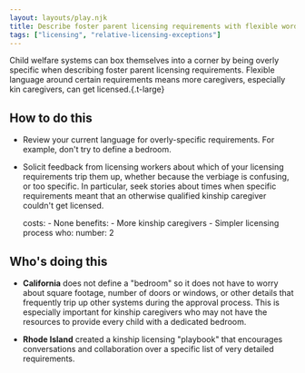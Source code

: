 ```yaml
---
layout: layouts/play.njk
title: Describe foster parent licensing requirements with flexible wording
tags: ["licensing", "relative-licensing-exceptions"]
---
```


Child welfare systems can box themselves into a corner by being overly specific when describing foster parent licensing requirements. Flexible language around certain requirements means more caregivers, especially kin caregivers, can get licensed.{.t-large}

## How to do this

* Review your current language for overly-specific requirements. For example, don't try to define a bedroom.

* Solicit feedback from licensing workers about which of your licensing requirements trip them up, whether because the verbiage is confusing, or too specific. In particular, seek stories about times when specific requirements meant that an otherwise qualified kinship caregiver couldn't get licensed.

    costs:
      - None
    benefits:
      - More kinship caregivers
      - Simpler licensing process
    who:
      number: 2

## Who's doing this

* **California** does not define a "bedroom" so it does not have to worry about square footage, number of doors or windows, or other details that frequently trip up other systems during the approval process. This is especially important for kinship caregivers who may not have the resources to provide every child with a dedicated bedroom.

* **Rhode Island** created a kinship licensing "playbook" that encourages conversations and collaboration over a specific list of very detailed requirements.